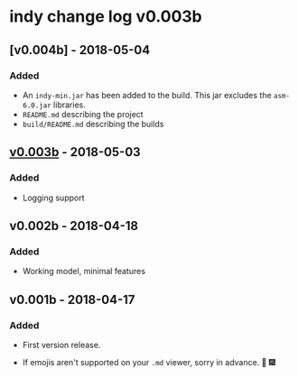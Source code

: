 # indy change log v0.003b

## [v0.004b] - 2018-05-04
### Added
- An `indy-min.jar` has been added to the build. 
This jar excludes the `asm-6.0.jar` libraries.
- `README.md` describing the project
- `build/README.md` describing the builds

## [v0.003b] - 2018-05-03
### Added 
- Logging support

## v0.002b - 2018-04-18
### Added

- Working model, minimal features 

## v0.001b - 2018-04-17
### Added

- First version release.

- If emojis aren't supported on your `.md` viewer, sorry in advance. :tada: :fireworks:

[v0.003b]: https://github.com/Obicere/indy/releases/tag/v0.004b
[v0.003b]: https://github.com/Obicere/indy/releases/tag/v0.003b